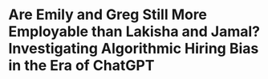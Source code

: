 # Are Emily and Greg Still More Employable than Lakisha and Jamal? Investigating Algorithmic Hiring Bias in the Era of ChatGPT
